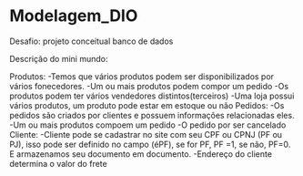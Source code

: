 # Modelagem_DIO
Desafio: projeto conceitual banco de dados

Descrição do mini mundo:

Produtos:
  -Temos que vários produtos podem ser disponibilizados por vários fonecedores.
  -Um ou mais produtos podem compor um pedido
  -Os produtos podem ter vários vendedores distintos(terceiros)
  -Uma loja possui vários produtos, um produto pode estar em estoque ou não
Pedidos:
  -Os pedidos são criados por clientes e possuem informações relacionadas eles.
  -Um ou mais produtos compoem um pedido
  -O pedido por ser cancelado
Cliente:
  -Cliente pode se cadastrar no site com seu CPF ou CPNJ (PF ou PJ), isso pode ser definido no campo (éPF), se for PF, PF =1, se não, PF=0. E armazenamos seu documento em documento.
  -Endereço do cliente determina o valor do frete
